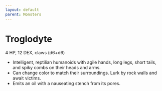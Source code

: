 ```yaml
---
layout: default
parent: Monsters
---
```

# Troglodyte
4 HP, 12 DEX, claws (d6+d6)
-   Intelligent, reptilian humanoids with agile hands, long legs, short
    tails, and spiky combs on their heads and arms.
-   Can change color to match their surroundings. Lurk by rock walls and
    await victims.
-   Emits an oil with a nauseating stench from its pores.
